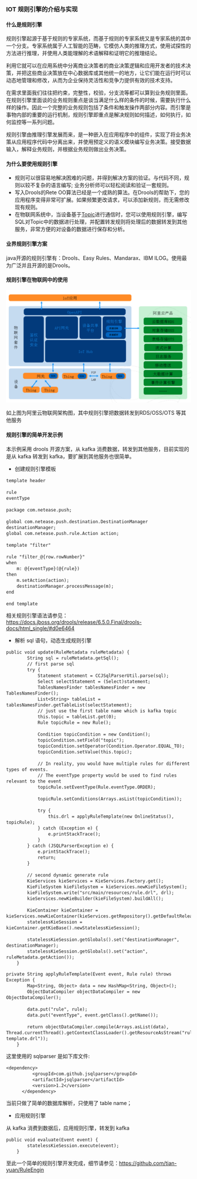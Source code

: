 ### IOT 规则引擎的介绍与实现

#### 什么是规则引擎

规则引擎起源于基于规则的专家系统，而基于规则的专家系统又是专家系统的其中一个分支。专家系统属于人工智能的范畴，它模仿人类的推理方式，使用试探性的方法进行推理，并使用人类能理解的术语解释和证明它的推理结论。

利用它就可以在应用系统中分离商业决策者的商业决策逻辑和应用开发者的技术决策，并把这些商业决策放在中心数据库或其他统一的地方，让它们能在运行时可以动态地管理和修改，从而为企业保持灵活性和竞争力提供有效的技术支持。

在需求里面我们往往把约束，完整性，校验，分支流等都可以算到业务规则里面。在规则引擎里面谈的业务规则重点是谈当满足什么样的条件的时候，需要执行什么样的操作。因此一个完整的业务规则包括了条件和触发操作两部分内容。而引擎是事物内部的重要的运行机制，规则引擎即重点是解决规则如何描述，如何执行，如何监控等一系列问题。

规则引擎由推理引擎发展而来，是一种嵌入在应用程序中的组件，实现了将业务决策从应用程序代码中分离出来，并使用预定义的语义模块编写业务决策。接受数据输入，解释业务规则，并根据业务规则做出业务决策。

#### 为什么要使用规则引擎

* 规则可以很容易地解决困难的问题，并得到解决方案的验证。与代码不同，规则以较不复杂的语言编写; 业务分析师可以轻松阅读和验证一套规则。
* 写入Drools的Rete OO算法已经是一个成熟的算法。在Drools的帮助下，您的应用程序变得非常可扩展。如果频繁更改请求，可以添加新规则，而无需修改现有规则。
* 在物联网系统中，当设备基于[Topic](https://www.alibabacloud.com/help/zh/doc-detail/73732.htm#concept-ogz-vnl-vdb)进行通信时，您可以使用规则引擎，编写SQL对Topic中的数据进行处理，并配置转发规则将处理后的数据转发到其他服务，非常方便的对设备的数据进行保存和分析。

#### 业界规则引擎方案

java开源的规则引擎有：Drools、Easy Rules、Mandarax、IBM ILOG。使用最为广泛并且开源的是Drools。

#### 规则引擎在物联网中的使用

![iot-rule-engine](../_images/iot-rule-engine.png)

如上图为阿里云物联网架构图，其中规则引擎把数据转发到RDS/OSS/OTS 等其他服务

#### 规则引擎的简单开发示例

本示例采用 drools 开源方案，从 kafka 消费数据，转发到其他服务，目前实现的是从 kafka 转发到 kafka，要扩展到其他服务也很简单。

* 创建规则引擎模板

```
template header

rule
eventType

package com.netease.push;

global com.netease.push.destination.DestinationManager destinationManager;
global com.netease.push.rule.Action action;

template "filter"

rule "filter_@{row.rowNumber}"
when
    m: @{eventType}(@{rule})
then
    m.setAction(action);
    destinationManager.processMessage(m);
end

end template
```

相关规则引擎语法请参见： <https://docs.jboss.org/drools/release/6.5.0.Final/drools-docs/html_single/#d0e6464>

* 解析 sql 语句，动态生成规则引擎

```
public void update(RuleMetadata ruleMetadata) {
        String sql = ruleMetadata.getSql();
        // first parse sql
        try {
            Statement statement = CCJSqlParserUtil.parse(sql);
            Select selectStatement = (Select)statement;
            TablesNamesFinder tablesNamesFinder = new TablesNamesFinder();
            List<String> tableList = tablesNamesFinder.getTableList(selectStatement);
            // just use the first table name which is kafka topic
            this.topic = tableList.get(0);
            Rule topicRule = new Rule();

            Condition topicCondition = new Condition();
            topicCondition.setField("topic");
            topicCondition.setOperator(Condition.Operator.EQUAL_TO);
            topicCondition.setValue(this.topic);

            // In reality, you would have multiple rules for different types of events.
            // The eventType property would be used to find rules relevant to the event
            topicRule.setEventType(Rule.eventType.ORDER);

            topicRule.setConditions(Arrays.asList(topicCondition));

            try {
                this.drl = applyRuleTemplate(new OnlineStatus(), topicRule);
            } catch (Exception e) {
                e.printStackTrace();
            }
        } catch (JSQLParserException e) {
            e.printStackTrace();
            return;
        }

        // second dynamic generate rule
        KieServices kieServices = KieServices.Factory.get();
        KieFileSystem kieFileSystem = kieServices.newKieFileSystem();
        kieFileSystem.write("src/main/resources/rule.drl", drl);
        kieServices.newKieBuilder(kieFileSystem).buildAll();

        KieContainer kieContainer = kieServices.newKieContainer(kieServices.getRepository().getDefaultReleaseId());
        statelessKieSession = kieContainer.getKieBase().newStatelessKieSession();

        statelessKieSession.getGlobals().set("destinationManager", destinationManager);
        statelessKieSession.getGlobals().set("action", ruleMetadata.getAction());
    }
```

```
private String applyRuleTemplate(Event event, Rule rule) throws Exception {
        Map<String, Object> data = new HashMap<String, Object>();
        ObjectDataCompiler objectDataCompiler = new ObjectDataCompiler();

        data.put("rule", rule);
        data.put("eventType", event.getClass().getName());

        return objectDataCompiler.compile(Arrays.asList(data), Thread.currentThread().getContextClassLoader().getResourceAsStream("rule-template.drl"));
    }
```



这里使用的 sqlparser 是如下库文件:

```
<dependency>
          <groupId>com.github.jsqlparser</groupId>
          <artifactId>jsqlparser</artifactId>
          <version>1.2</version>
      </dependency>
```

当前只做了简单的数据库解析，只使用了 table name；

* 应用规则引擎

从 kafka 消费到数据后，应用规则引擎，转发到 kafka

```
public void evaluate(Event event) {
        statelessKieSession.execute(event);
    }
```

至此一个简单的规则引擎开发完成，细节请参见：<https://github.com/tian-yuan/RuleEngin>